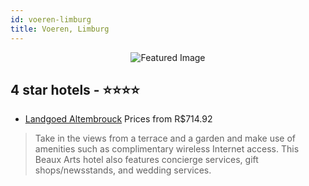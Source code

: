 ```yaml
---
id: voeren-limburg
title: Voeren, Limburg
---
```


<center><img src="https://i.travelapi.com/hotels/5000000/4460000/4459400/4459329/3df8ccdd_z.jpg" alt="Featured Image" /></center>


##  4 star hotels - ⭐️⭐️⭐️⭐️

-    [Landgoed Altembrouck](https://us.hurb.com/hotels/voeren/landgoed-altembrouck-JNP-JP671408?cmp=18055) Prices from R$714.92
   > Take in the views from a terrace and a garden and make use of amenities such as complimentary wireless Internet access. This Beaux Arts hotel also features concierge services, gift shops/newsstands, and wedding services.
